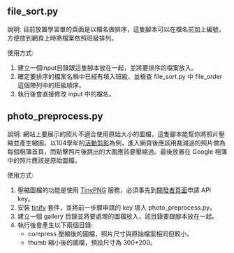 ## file_sort.py ##

說明: 目前放置學習單的頁面是以檔名做排序，這隻腳本可以在檔名前加上編號，方便放到網頁上時將檔案依照班級排列。

使用方式: 

1. 建立一個input目錄跟這隻腳本放在一起，並將要排序的檔案放入。
2. 確定要排序的檔案名稱中已經有填入班級，並檢查 file_sort.py 中 file_order 這個陣列中的班級順序。
3. 執行後會直接修改 input 中的檔名。

## photo_preprocess.py ##

說明: 網站上要展示的照片不適合使用原始大小的圖檔，這隻腳本能幫你將照片壓縮並產生縮圖。以104學年的[活動剪影](http://meihoreadingproject104.appspot.com/gallery.html)為例，進入網頁後應該用裁減過的照片做為每個相簿首頁，而點擊照片後跳出的大圖應該要壓縮過。最後放置在 Google 相簿中的照片應該是原始圖檔。

使用方式:

1. 壓縮圖檔的功能是使用 [TinyPNG](https://tinypng.com/) 服務，必須事先到[開發者頁面](https://tinypng.com/developers)申請 API key。
2. 安裝 [tinify](https://tinypng.com/developers/reference/python) 套件，並將前一步驟申請的 key 填入 photo_preprocess.py。
3. 建立一個 gallery 目錄並將要處理的圖檔放入，該目錄要跟腳本放在一起。
4. 執行後會產生以下兩個目錄:
    - compress 壓縮後的圖檔，照片尺寸與原始檔案相同但較小。
    - thumb 縮小後的圖檔，預設尺寸為 300*200。